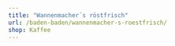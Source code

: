 ```yaml
---
title: "Wannenmacher´s röstfrisch"
url: /baden-baden/wannenmacher-s-roestfrisch/
shop: Kaffee
---
```

